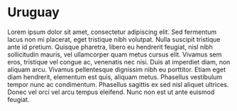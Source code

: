 # Uruguay

Lorem ipsum dolor sit amet, consectetur adipiscing elit. Sed fermentum lacus non mi placerat, eget tristique nibh volutpat. Nulla suscipit tristique ante id pretium. Quisque pharetra, libero eu hendrerit feugiat, nisl nibh sollicitudin mauris, vel ullamcorper quam metus cursus elit. Vivamus sem eros, tristique vel congue ac, venenatis nec nisi. Duis at imperdiet diam, non aliquam arcu. Vivamus pellentesque dignissim nibh eu porttitor. Etiam eget diam hendrerit, elementum est quis, aliquam metus. Phasellus vestibulum tempor nunc ac condimentum. Phasellus sagittis ex sed nisl aliquet ultrices. Donec vel orci vel arcu tempus eleifend. Nunc non est ut ante euismod feugiat.

